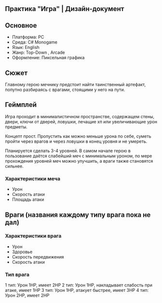 ## Практика "Игра" | Дизайн-документ

## Основное
- Платформа: PC
- Среда: C# Monogame
- Язык: English
- Жанр: Top-Down , Arcade 
- Оформление: Пиксельная графика

## Сюжет
Главному герою мечнику предстоит найти таинственный артефакт, попутно разбираясь с врагами, стоящими у него на пути.

## Геймплей
Игра проходит в минималистичном пространстве, содержащем стены, двери, ключи от дверей, ловушки, лечащие хп или увеличивающие урон предметы.

Концепт прост. Пропустить как можно меньше урона по себе, суметь пройти через врагов и через ловушки в конец уровня и не умереть.

Планируется сделать 3-4 уровней. В самом начале герою в пользование даётся слабейший меч с минимальным уроном, 
по мере прохождения уровней меч можно улучшить, а враги также становятся сильнее.

### Характеристики меча
- Урон
- Скорость атаки
- Площадь атаки


## Враги (названия каждому типу врага пока не дал)

### Характеристики врага
- Урон
- Здоровье
- Скорость передвижения
- Скорость атаки

### Тип врага
1 тип: Урон 1HP, имеет 2HP
2 тип: Урон 1HP, накладывает слабость при атаке, имеет 1HP
3 тип: Урон 1HP, атакует быстрее, имеет 3HP
4 тип: Урон 2HP, имеет 2HP

